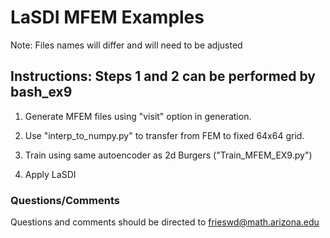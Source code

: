 # LaSDI MFEM Examples
Note: Files names will differ and will need to be adjusted

## Instructions: Steps 1 and 2 can be performed by bash_ex9

1) Generate MFEM files using "visit" option in generation. 

2) Use "interp_to_numpy.py" to transfer from FEM to fixed 64x64 grid.

3) Train using same autoencoder as 2d Burgers ("Train_MFEM_EX9.py")

4) Apply LaSDI

### Questions/Comments
Questions and comments should be directed to frieswd@math.arizona.edu

